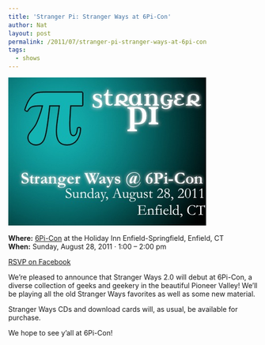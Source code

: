 ```yaml
---
title: 'Stranger Pi: Stranger Ways at 6Pi-Con'
author: Nat
layout: post
permalink: /2011/07/stranger-pi-stranger-ways-at-6pi-con
tags:
  - shows
---
```

![Stranger Ways at 6Pi-Con](./Pi-Con-Concert-Logo.jpg)

**Where:** [6Pi-Con][2] at the Holiday Inn Enfield-Springfield, Enfield, CT<br />
**When:** Sunday, August 28, 2011 · 1:00 – 2:00 pm

[RSVP on Facebook][3]

We’re pleased to announce that Stranger Ways 2.0 will debut at 6Pi-Con, a diverse collection of geeks and geekery in the beautiful Pioneer Valley! We’ll be playing all the old Stranger Ways favorites as well as some new material.

Stranger Ways CDs and download cards will, as usual, be available for purchase.

We hope to see y’all at 6Pi-Con!

 [2]: http://www.pi-con.org/
 [3]: http://www.facebook.com/event.php?eid=191208080940930

